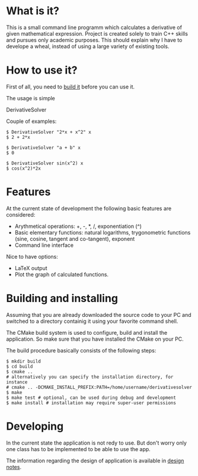 # What is it?

This is a small command line programm which calculates a derivative of given mathematical expression. 
Project is created solely to train C++ skills and pursues only academic purposes.
This should explain why I have to develope a wheal, instead of using a large variety of existing tools.

# How to use it?
First of all, you need to [build it](#build) before you can use it.

The usage is simple

DerivativeSolver <expression> <variable>

Couple of examples:
```
$ DerivativeSolver "2*x + x^2" x
$ 2 + 2*x
```

```
$ DerivativeSolver "a + b" x
$ 0
```

```
$ DerivativeSolver sin(x^2) x
$ cos(x^2)*2x
```
# Features

At the current state of development the following basic features are considered:
* Arythmetical operations: +, -, *, /, exponentiation (^)
* Basic elementary functions: natural logarithms, trygonometric functions (sine, cosine, tangent and co-tangent), exponent
* Command line interface

Nice to have options:
* LaTeX output
* Plot the graph of calculated functions. 

# Building and installing <a name="build"></a>

Assuming that you are already downloaded the source code to your PC and switched 
to a directory containig it using your favorite command shell.

The CMake build system is used to configure, build and install the application.
So make sure that you have installed the CMake on your PC.

The build procedure basically consists of the following steps:

```
$ mkdir build
$ cd build
$ cmake .. 
# alternatively you can specify the installation directory, for instance
# cmake .. -DCMAKE_INSTALL_PREFIX:PATH=/home/username/derivativesolver
$ make
$ make test # optional, can be used during debug and development
$ make install # installation may require super-user permissions
```

# Developing 

In the current state the application is not redy to use.
But don't worry only one class has to be implemented to be able to use the app.

The information regarding the design of application is available in [design notes](design/docs/notes.md).